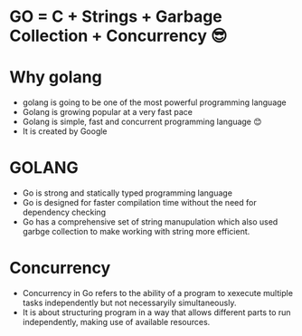 # GO = C + Strings + Garbage Collection + Concurrency 😎

# Why golang

- golang is going to be one of the most powerful programming language
- Golang is growing popular at a very fast pace
- Golang is simple, fast and concurrent programming language 😊
- It is created by Google


# GOLANG
- Go is strong and statically typed programming language 
- Go is designed for faster compilation time without the need for dependency checking
- Go has a comprehensive set of string manupulation which also used garbge collection to make working with string more efficient.

# Concurrency

- Concurrency in Go refers to the ability of a program to xexecute multiple tasks independently but not necessaryily simultaneously.
- It is about structuring program in a way that allows different parts to run independently, making use of available resources.
